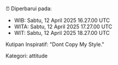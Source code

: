 ⏰ Diperbarui pada:
- WIB: Sabtu, 12 April 2025 16.27.00 UTC
- WITA: Sabtu, 12 April 2025 17.27.00 UTC
- WIT: Sabtu, 12 April 2025 18.27.00 UTC

Kutipan Inspiratif:
"Dont Copy My Style."


Kategori: attitude

